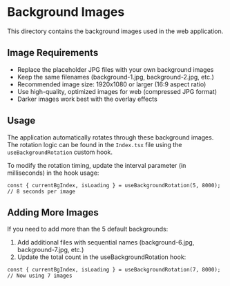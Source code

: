 # Background Images

This directory contains the background images used in the web application.

## Image Requirements

- Replace the placeholder JPG files with your own background images
- Keep the same filenames (background-1.jpg, background-2.jpg, etc.)
- Recommended image size: 1920x1080 or larger (16:9 aspect ratio)
- Use high-quality, optimized images for web (compressed JPG format)
- Darker images work best with the overlay effects

## Usage

The application automatically rotates through these background images. The rotation
logic can be found in the `Index.tsx` file using the `useBackgroundRotation` custom hook.

To modify the rotation timing, update the interval parameter (in milliseconds) in the hook usage:
```tsx
const { currentBgIndex, isLoading } = useBackgroundRotation(5, 8000); // 8 seconds per image
```

## Adding More Images

If you need to add more than the 5 default backgrounds:

1. Add additional files with sequential names (background-6.jpg, background-7.jpg, etc.)
2. Update the total count in the useBackgroundRotation hook:
```tsx
const { currentBgIndex, isLoading } = useBackgroundRotation(7, 8000); // Now using 7 images
``` 